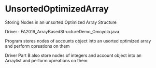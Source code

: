 # UnsortedOptimizedArray
Storing Nodes in an unsorted Optimized Array Structure

Driver : FA2019_ArrayBasedStructureDemo_Omoyola.java

Program stores nodes of accounts object into an usorted optimized array and perform opreations on them

Driver Part B also store nodes of integers and account object into an Arraylist and perform opreations on them
